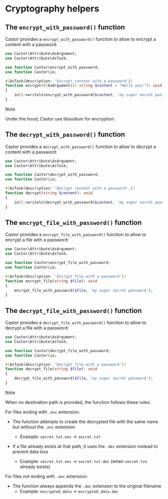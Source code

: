 # Cryptography helpers

## The `encrypt_with_password()` function

Castor provides a `encrypt_with_password()` function to allow to encrypt a
content with a password:

```php
use Castor\Attribute\AsArgument;
use Castor\Attribute\AsTask;

use function Castor\encrypt_with_password;
use function Castor\io;

#[AsTask(description: 'Encrypt content with a password')]
function encrypt(#[AsArgument()] string $content = "Hello you!"): void
{
    io()->writeln(encrypt_with_password($content, 'my super secret password'));
}
```

> [!NOTE]
> Under the hood, Castor use libsodium for encryption.

## The `decrypt_with_password()` function

Castor provides a `decrypt_with_password()` function to allow to decrypt a
content with a password:

```php
use Castor\Attribute\AsArgument;
use Castor\Attribute\AsTask;

use function Castor\decrypt_with_password;
use function Castor\io;

#[AsTask(description: 'Decrypt content with a password',)]
function decrypt(string $content): void
{
    io()->writeln(decrypt_with_password($content, 'my super secret password'));
}
```

## The `encrypt_file_with_password()` function

Castor provides a `encrypt_file_with_password()` function to allow to encrypt a
file with a password:

```php
use Castor\Attribute\AsArgument;
use Castor\Attribute\AsTask;

use function Castor\encrypt_file_with_password;
use function Castor\io;

#[AsTask(description: 'Encrypt file with a password')]
function encrypt_file(string $file): void
{
    encrypt_file_with_password($file, 'my super secret password');
}
```

## The `decrypt_file_with_password()` function

Castor provides a `decrypt_file_with_password()` function to allow to decrypt a
file with a password:

```php
use Castor\Attribute\AsArgument;
use Castor\Attribute\AsTask;

use function Castor\decrypt_file_with_password;
use function Castor\io;

#[AsTask(description: 'Decrypt file with a password')]
function decrypt_file(string $file): void
{
    decrypt_file_with_password($file, 'my super secret password');
}
```

> [!NOTE]
> When no destination path is provided, the function follows these rules:
> 
> For files ending with `.enc` extension:
>
> - The function attempts to create the decrypted file with the same name but without the `.enc` extension
>     - Example: `secret.txt.enc` → `secret.txt`
>
> - If a file already exists at that path, it uses the `.dec` extension instead to prevent data loss
>     - Example: `secret.txt.enc` → `secret.txt.dec` (when `secret.txt` already exists)
> 
> For files not ending with `.enc` extension:
>
> - The function always appends the `.dec` extension to the original filename
>     - Example: `encrypted_data` → `encrypted_data.dec`

